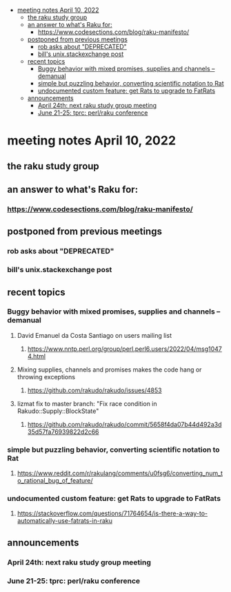 - [meeting notes April 10, 2022](#orgdd5fc0d)
  - [the raku study group](#orgf607651)
  - [an answer to what's Raku for:](#org7586b40)
    - [<https://www.codesections.com/blog/raku-manifesto/>](#org261787b)
  - [postponed from previous meetings](#org75caab9)
    - [rob asks about "DEPRECATED"](#org8ac5f55)
    - [bill's unix.stackexchange post](#orgf3fcde2)
  - [recent topics](#orge02d7a4)
    - [Buggy behavior with mixed promises, supplies and channels &#x2013; demanual](#orgafda81a)
    - [simple but puzzling behavior, converting scientific notation to Rat](#orga954494)
    - [undocumented custom feature: get Rats to upgrade to FatRats](#org5160031)
  - [announcements](#org8bce73f)
    - [April 24th: next raku study group meeting](#org9b811d6)
    - [June 21-25: tprc: perl/raku conference](#orge6bca98)


<a id="orgdd5fc0d"></a>

# meeting notes April 10, 2022


<a id="orgf607651"></a>

## the raku study group


<a id="org7586b40"></a>

## an answer to what's Raku for:


<a id="org261787b"></a>

### <https://www.codesections.com/blog/raku-manifesto/>


<a id="org75caab9"></a>

## postponed from previous meetings


<a id="org8ac5f55"></a>

### rob asks about "DEPRECATED"


<a id="orgf3fcde2"></a>

### bill's unix.stackexchange post


<a id="orge02d7a4"></a>

## recent topics


<a id="orgafda81a"></a>

### Buggy behavior with mixed promises, supplies and channels &#x2013; demanual

1.  David Emanuel da Costa Santiago on users mailing list

    1.  <https://www.nntp.perl.org/group/perl.perl6.users/2022/04/msg10474.html>

2.  Mixing supplies, channels and promises makes the code hang or throwing exceptions

    1.  <https://github.com/rakudo/rakudo/issues/4853>

3.  lizmat fix to master branch: "Fix race condition in Rakudo::Supply::BlockState"

    1.  <https://github.com/rakudo/rakudo/commit/5658f4da07b44d492a3d35d57fa76939822d2c66>


<a id="orga954494"></a>

### simple but puzzling behavior, converting scientific notation to Rat

1.  <https://www.reddit.com/r/rakulang/comments/u0fsg6/converting_num_to_rational_bug_of_feature/>


<a id="org5160031"></a>

### undocumented custom feature: get Rats to upgrade to FatRats

1.  <https://stackoverflow.com/questions/71764654/is-there-a-way-to-automatically-use-fatrats-in-raku>


<a id="org8bce73f"></a>

## announcements


<a id="org9b811d6"></a>

### April 24th: next raku study group meeting


<a id="orge6bca98"></a>

### June 21-25: tprc: perl/raku conference
